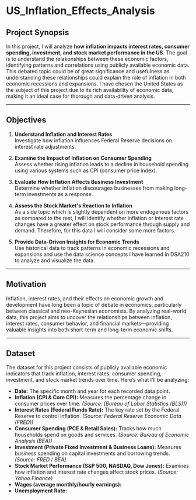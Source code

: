 # US_Inflation_Effects_Analysis

## Project Synopsis

In this project, I will analyze **how inflation impacts interest rates, consumer spending, investment, and stock market performance in the US**. The goal is to understand the relationships between these economic factors, identifying patterns and correlations using publicly available economic data. This debated topic could be of great significance and usefulness as understanding these relationships could explain the role of inflation in both economic recessions and expansions. I have chosen the United States as the subject of this project due to its rich availability of economic data, making it an ideal case for thorough and data-driven analysis.

---
  
## Objectives

1. **Understand Inflation and Interest Rates**  
   Investigate how inflation influences Federal Reserve decisions on interest rate adjustments. 
   
2. **Examine the Impact of Inflation on Consumer Spending**  
   Assess whether rising inflation leads to a decline in household spending using various systems such as CPI (consumer price index).

3. **Evaluate How Inflation Affects Business Investment**  
   Determine whether inflation discourages businesses from making long-term investments as a response.

4. **Assess the Stock Market's Reaction to Inflation**  
   As a side topic which is slightly dependent on more endogenous factors as compared to the rest, I will identify whether inflation or interest rate changes have a greater effect on stock performance through supply and demand. Therefore, for this data I will consider some more factors.

5. **Provide Data-Driven Insights for Economic Trends**  
   Use historical data to track patterns in economic recessions and expansions and use the data science concepts I have learned in DSA210 to analyze and visualize the data.
   
---

## Motivation

Inflation, interest rates, and their effects on economic growth and development have long been a topic of debate in economics, particularly between classical and neo-Keynesian economists. By analyzing real-world data, this project aims to uncover the relationships between inflation, interest rates, consumer behavior, and financial markets—providing valuable insights into both short-term and long-term economic shifts.

---

## Dataset

The dataset for this project consists of publicly available economic indicators that track inflation, interest rates, consumer spending, investment, and stock market trends over time. Here’s what I’ll be analyzing:  

- **Date:** The specific month and year for each recorded data point.  
- **Inflation (CPI & Core CPI):** Measures the percentage change in consumer prices over time. *(Source: [Bureau of Labor Statistics (BLS)])*  
- **Interest Rates (Federal Funds Rate):** The key rate set by the Federal Reserve to control inflation. *(Source: Federal Reserve Economic Data (FRED))*  
- **Consumer Spending (PCE & Retail Sales):** Tracks how much households spend on goods and services. *(Source: Bureau of Economic Analysis (BEA))*  
- **Investment (Private Fixed Investment & Business Loans):** Measures business spending on capital investments and borrowing trends. *(Source: FRED / BEA)*  
- **Stock Market Performance (S&P 500, NASDAQ, Dow Jones):** Examines how inflation and interest rate changes affect stock prices. *(Source: Yahoo Finance)*
- **Wages (average monthly/hourly earnings):**
- **Unemployment Rate:** 

